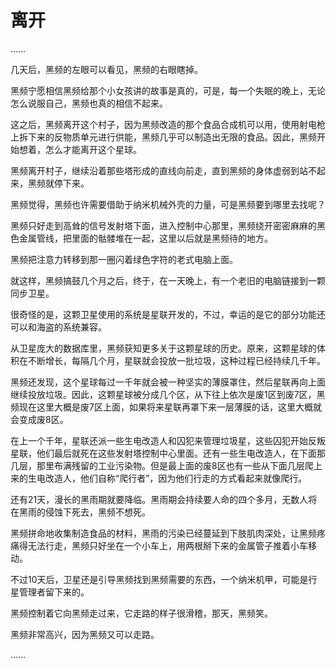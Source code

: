# 离开

……

几天后，黑频的左眼可以看见，黑频的右眼瞎掉。

黑频宁愿相信黑频给那个小女孩讲的故事是真的，可是，每一个失眠的晚上，无论怎么说服自己，黑频也真的相信不起来。

这之后，黑频离开这个村子，因为黑频改造的那个食品合成机可以用，使用射电枪上拆下来的反物质单元进行供能，黑频几乎可以制造出无限的食品。因此，黑频开始想着，怎么才能离开这个星球。

黑频离开村子，继续沿着那些塔形成的直线向前走，直到黑频的身体虚弱到站不起来，黑频就停下来。

黑频觉得，黑频也许需要借助于纳米机械外壳的力量，可是黑频要到哪里去找呢？

黑频只好走到高耸的信号发射塔下面，进入控制中心那里，黑频绕开密密麻麻的黑色金属管线，把里面的骷髅堆在一起，这里以后就是黑频待的地方。

黑频把注意力转移到那一圈闪着绿色字符的老式电脑上面。

就这样，黑频搞鼓几个月之后，终于，在一天晚上，有一个老旧的电脑链接到一颗同步卫星。

很奇怪的是，这颗卫星使用的系统是星联开发的，不过，幸运的是它的部分功能还可以和海盗的系统兼容。

从卫星庞大的数据库里，黑频获知更多关于这颗星球的历史。原来，这颗星球的体积在不断增长，每隔几个月，星联就会投放一批垃圾，这种过程已经持续几千年。

黑频还发现，这个星球每过一千年就会被一种坚实的薄膜罩住，然后星联再向上面继续投放垃圾。因此，这颗星球被分成几个区，从下往上依次是废1区到废7区，黑频现在这里大概是废7区上面，如果将来星联再罩下来一层薄膜的话，这里大概就会变成废8区。

在上一个千年，星联还派一些生电改造人和囚犯来管理垃圾星，这些囚犯开始反叛星联，他们最后就死在这些发射塔控制中心里面。还有一些生电改造人，在下面那几层，那里布满残留的工业污染物。但是最上面的废8区也有一些从下面几层爬上来的生电改造人，他们自称“爬行者”，因为他们行走的方式看起来就像爬行。

还有21天，漫长的黑雨期就要降临。黑雨期会持续要人命的四个多月，无数人将在黑雨的侵蚀下死去，黑频不想死。

黑频拼命地收集制造食品的材料，黑雨的污染已经蔓延到下肢肌肉深处，让黑频疼痛得无法行走，黑频只好坐在一个小车上，用两根掰下来的金属管子推着小车移动。

不过10天后，卫星还是引导黑频找到黑频需要的东西，一个纳米机甲，可能是行星管理者留下来的。

黑频控制着它向黑频走过来，它走路的样子很滑稽，那天，黑频笑。

黑频非常高兴，因为黑频又可以走路。

……

